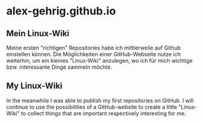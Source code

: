 # alex-gehrig.github.io
## Mein Linux-Wiki

Meine ersten "richtigen" Repositories habe ich mittlerweile auf Github einstellen können. Die
Möglichkeiten einer GitHub-Webseite nutze ich weiterhin, um ein kleines "Linux-Wiki" anzulegen,
wo ich für mich wichtige bzw. interessante Dinge sammeln möchte.


## My Linux-Wiki

In the meanwhile I was able to publish my first repositories on GitHub. I will continue to use
the possibilities of a GitHub-website to create a little "Linux-Wiki" to collect things that are
important respectively interesting for me.
